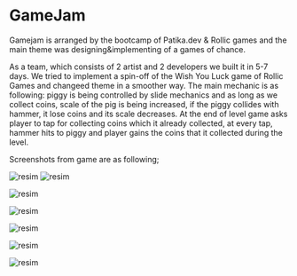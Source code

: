# GameJam

Gamejam is arranged by the bootcamp of Patika.dev & Rollic games and the main theme was designing&implementing of a games of chance.

As a team, which consists of 2 artist and 2 developers we built it in 5-7 days. We tried to implement a spin-off of the Wish You Luck game of Rollic Games and changeed theme in a smoother way. The main mechanic is as following: piggy is being controlled by slide mechanics and as long as we collect coins, scale of the pig is being increased, if the piggy collides with hammer, it lose coins and its scale decreases. At the end of level game asks player to tap for collecting coins which it already collected, at every tap, hammer hits to piggy and player gains the coins that it collected during the level.

Screenshots from game are as following; 

![resim](https://user-images.githubusercontent.com/55497058/149044740-8d20f446-1105-4fc0-8834-07660c985a8d.png)
![resim](https://user-images.githubusercontent.com/55497058/149044773-47c31bab-7111-45ca-aac8-69a872671855.png)

![resim](https://user-images.githubusercontent.com/55497058/149045908-2e4e1d13-1f73-4ef5-b831-86d7c8479c16.png)

![resim](https://user-images.githubusercontent.com/55497058/149046037-e8331379-d1ab-4e74-ab29-35fa9fa5b204.png)

![resim](https://user-images.githubusercontent.com/55497058/149046055-719af3b7-46f1-45bb-a7fb-92b77d13007c.png)

![resim](https://user-images.githubusercontent.com/55497058/149046238-4e1146e3-4409-47c8-8c9b-b1c23fe6731c.png)


![resim](https://user-images.githubusercontent.com/55497058/149046203-b1476322-0a3c-416d-affc-a3c1fd6bfec5.png)





